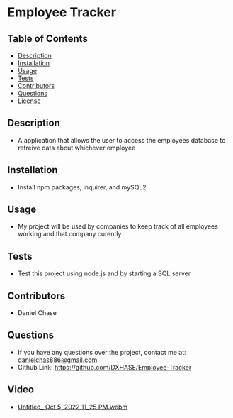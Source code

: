 
  # Employee Tracker


  ## Table of Contents

  - [Description](#description)
  - [Installation](#installation)
  - [Usage](#usage)
  - [Tests](#tests)
  - [Contributors](#contributors)
  - [Questions](#questions)
  - [License](#license)

  ## Description
  - A application that allows the user to access the employees database to retreive data about whichever employee 

  ## Installation
  - Install npm packages, inquirer, and mySQL2

  ## Usage
  - My project will be used by companies to keep track of all employees working and that company curently

  ## Tests
  - Test this project using node.js and by starting a SQL server

  ## Contributors
  - Daniel Chase

  ## Questions
  - If you have any questions over the project, contact me at: danielchas886@gmail.com
  - Github Link: https://github.com/DXHASE/Employee-Tracker
  ## Video
  - [Untitled_ Oct 5, 2022 11_25 PM.webm](https://user-images.githubusercontent.com/108304356/194214015-67fc12e9-1e52-4f54-ada4-4eb7a672a8ee.webm)

 
